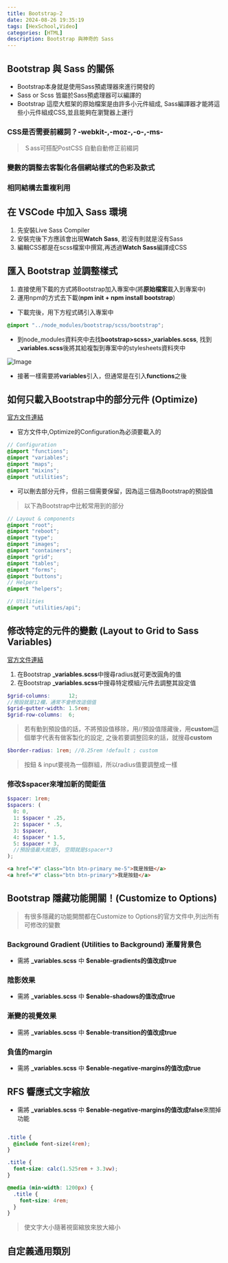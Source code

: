 ```yaml
---
title: Bootstrap-2
date: 2024-08-26 19:35:19
tags: [HexSchool,Video]
categories: [HTML]
description: Bootstrap 與神奇的 Sass
---
```

## Bootstrap 與 Sass 的關係
* Bootstrap本身就是使用Sass預處理器來進行開發的
* Sass or Scss 皆屬於Sass預處理器可以編譯的
* Bootstrap 這麼大框架的原始檔案是由許多小元件組成, Sass編譯器才能將這些小元件組成CSS,並且能夠在瀏覽器上運行

### CSS是否需要前綴詞？-webkit-,-moz-,-o-,-ms-
>Ｓass可搭配PostCSS 自動自動修正前綴詞
### 變數的調整去客製化各個網站樣式的色彩及款式
### 相同結構去重複利用

## 在 VSCode 中加入 Sass 環境

1. 先安裝Live Sass Compiler
2. 安裝完後下方應該會出現**Watch Sass**, 若沒有則就是沒有Sass
3. 編輯CSS都是在scss檔案中撰寫,再透過**Watch Sass**編譯成CSS

##  匯入 Bootstrap 並調整樣式
1. 直接使用下載的方式將Bootstrap加入專案中(將**原始檔案**載入到專案中)
2. 運用npm的方式去下載(**npm init + npm install bootstrap**)
 * 下載完後，用下方程式碼引入專案中
 ```scss
@import "../node_modules/bootstrap/scss/bootstrap";
 ```
 * 到node_modules資料夾中去找**bootstrap>scss>_variables.scss**, 找到
 **_variables.scss**後將其給複製到專案中的stylesheets資料夾中

![Image](https://i.imgur.com/yUJWnQe.png)

* 接著一樣需要將**variables**引入，但通常是在引入**functions**之後

## 如何只載入Bootstrap中的部分元件 (Optimize)
[官方文件連結](https://getbootstrap.com/docs/5.2/customize/optimize/)
* 官方文件中,Optimize的Configuration為必須要載入的

```scss
// Configuration
@import "functions";
@import "variables";
@import "maps";
@import "mixins";
@import "utilities";
```
* 可以刪去部分元件，但前三個需要保留，因為這三個為Bootstrap的預設值

> 以下為Bootstrap中比較常用到的部分

```scss
// Layout & components
@import "root";
@import "reboot";
@import "type";
@import "images";
@import "containers";
@import "grid";
@import "tables";
@import "forms";
@import "buttons";
// Helpers
@import "helpers";

// Utilities
@import "utilities/api";
```
##  修改特定的元件的變數 (Layout to Grid to Sass Variables)
[官方文件連結](https://getbootstrap.com/docs/5.2/layout/grid/#variables)

1. 在Bootstrap **_variables.scss**中搜尋radius就可更改圓角的值
2. 在Bootstrap **_variables.scss**中搜尋特定模組/元件去調整其設定值

```scss
$grid-columns:      12;
//預設就是12欄，通常不會修改這個值
$grid-gutter-width: 1.5rem;
$grid-row-columns:  6;
```
>若有動到預設值的話，不將預設值移除，用//預設值隱藏後，用**custom**這個單字代表有做客製化的設定, 之後若要調整回來的話，就搜尋**custom**

```scss
$border-radius: 1rem; //0.25rem !default ; custom
```

>按鈕 & input要視為一個群組，所以radius值要調整成一樣

### 修改$spacer來增加新的間鉅值

```scss
$spacer: 1rem;
$spacers: (
  0: 0,
  1: $spacer * .25,
  2: $spacer * .5,
  3: $spacer,
  4: $spacer * 1.5,
  5: $spacer * 3,
  //預設值最大就是5, 空間就是$spacer*3
);
```
```html
<a href="#" class="btn btn-primary me-5">我是按鈕</a>
<a href="#" class="btn btn-primary">我是按鈕</a>
```
## Bootstrap 隱藏功能開關！(Customize to Options)
>有很多隱藏的功能開關都在Customize to Options的官方文件中,列出所有可修改的變數
### Background Gradient (Utilities to Background) 漸層背景色
* 需將 **_variables.scss** 中 **$enable-gradients的值改成true**

### 陰影效果
* 需將 **_variables.scss** 中 **$enable-shadows的值改成true**

### 漸變的視覺效果
* 需將 **_variables.scss** 中 **$enable-transition的值改成true**

### 負值的margin
* 需將 **_variables.scss** 中 **$enable-negative-margins的值改成true**

## RFS 響應式文字縮放 
* 需將 **_variables.scss** 中 **$enable-negative-margins的值改成false**來關掉功能

```css

.title {
  @include font-size(4rem);
}

.title {
  font-size: calc(1.525rem + 3.3vw);
}

@media (min-width: 1200px) {
  .title {
    font-size: 4rem;
  }
}
```

>使文字大小隨著視窗縮放來放大縮小

## 自定義通用類別

